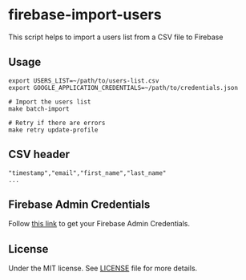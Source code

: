 # firebase-import-users
This script helps to import a users list from a CSV file to Firebase

## Usage
```shell
export USERS_LIST=~/path/to/users-list.csv
export GOOGLE_APPLICATION_CREDENTIALS=~/path/to/credentials.json

# Import the users list
make batch-import

# Retry if there are errors
make retry update-profile
```

## CSV header
```csv
"timestamp","email","first_name","last_name"
...
```

## Firebase Admin Credentials
Follow [this link](https://developers.google.com/identity/protocols/application-default-credentials#howtheywork) to get your Firebase Admin Credentials.

## License
Under the MIT license. See [LICENSE](https://github.com/demsking/firebase-import-users/blob/master/LICENSE) file for more details.
